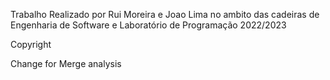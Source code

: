 Trabalho Realizado por Rui Moreira e Joao Lima no ambito das cadeiras de Engenharia de Software e Laboratório de Programação 2022/2023


Copyright

Change for Merge analysis
